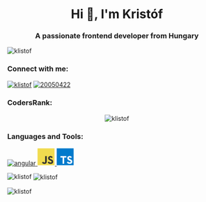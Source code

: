 <h1 align="center">Hi 👋, I'm Kristóf</h1>
<h3 align="center">A passionate frontend developer from Hungary</h3>

<p align="left"> <img src="https://komarev.com/ghpvc/?username=klistof&label=Profile%20views&color=0e75b6&style=flat" alt="klistof" /> </p>

<h3 align="left">Connect with me:</h3>
<p align="left">
<a href="https://linkedin.com/in/klistof" target="blank"><img align="center" src="https://raw.githubusercontent.com/rahuldkjain/github-profile-readme-generator/master/src/images/icons/Social/linked-in-alt.svg" alt="klistof" height="30" width="40" /></a>
<a href="https://stackoverflow.com/users/20050422" target="blank"><img align="center" src="https://raw.githubusercontent.com/rahuldkjain/github-profile-readme-generator/master/src/images/icons/Social/stack-overflow.svg" alt="20050422" height="30" width="40" /></a>
</p>


<h3 align="left">CodersRank:</h3>
<p align="center"><img align="center" src="https://cr-ss-service.azurewebsites.net/api/ScreenShot?widget=summary&badges=3&username=klistof&branding=false&badges=2&show-avatar=true&width=400&style=--header-bg-color:%23000;--border-radius:10px;.png?raw=true" alt="klistof" /></p>

<h3 align="left">Languages and Tools:</h3>
<p align="left"> <a href="https://angular.io" target="_blank" rel="noreferrer"> <img src="https://angular.io/assets/images/logos/angular/angular.svg" alt="angular" width="40" height="40"/> </a> <a href="https://developer.mozilla.org/en-US/docs/Web/JavaScript" target="_blank" rel="noreferrer"> <img src="https://raw.githubusercontent.com/devicons/devicon/master/icons/javascript/javascript-original.svg" alt="javascript" width="40" height="40"/> </a> <a href="https://www.typescriptlang.org/" target="_blank" rel="noreferrer"> <img src="https://raw.githubusercontent.com/devicons/devicon/master/icons/typescript/typescript-original.svg" alt="typescript" width="40" height="40"/> </a> </p>

<p><img align="left" src="https://github-readme-stats.vercel.app/api/top-langs?username=klistof&show_icons=true&locale=en&layout=compact" alt="klistof" /></p>

<p>&nbsp;<img align="center" src="https://github-readme-stats.vercel.app/api?username=klistof&show_icons=true&locale=en" alt="klistof" /></p>

<p><img align="center" src="https://github-readme-streak-stats.herokuapp.com/?user=klistof&" alt="klistof" /></p>


<!--
**Klistof/klistof** is a ✨ _special_ ✨ repository because its `README.md` (this file) appears on your GitHub profile.

Here are some ideas to get you started:

- 🔭 I’m currently working on ...
- 🌱 I’m currently learning ...
- 👯 I’m looking to collaborate on ...
- 🤔 I’m looking for help with ...
- 💬 Ask me about ...
- 📫 How to reach me: ...
- 😄 Pronouns: ...
- ⚡ Fun fact: ...
-->
